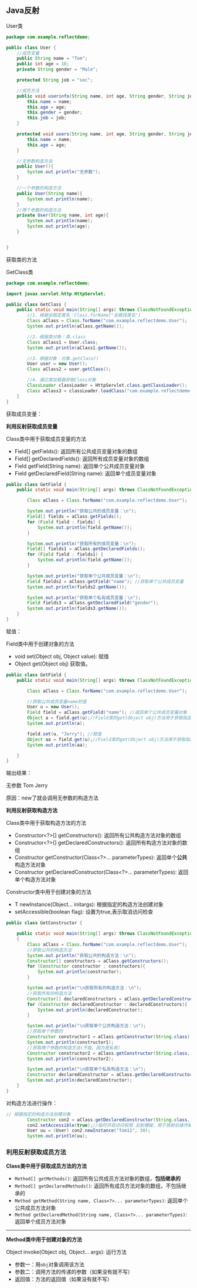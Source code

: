   ## Java反射

User类

```java
package com.example.reflectdemo;

public class User {
    //成员变量
    public String name = "Tom";
    public int age = 18;
    private String gender = "Male";

    protected String job = "sec";

    //成员方法
    public void userinfo(String name, int age, String gender, String job){
        this.name = name;
        this.age = age;
        this.gender = gender;
        this.job = job;
    }

    protected void users(String name, int age, String gender, String job){
        this.name = name;
        this.age = age;
    }

    //无参数构造方法
    public User(){
        System.out.println("无参数");
    }

    //一个参数的构造方法
    public User(String name){
        System.out.println(name);
    }
    //两个参数的构造方法
    private User(String name, int age){
        System.out.println(name);
        System.out.println(age);
    }


}

```

获取类的方法

GetClass类

```java
package com.example.reflectdemo;

import javax.servlet.http.HttpServlet;

public class GetClass {
    public static void main(String[] args) throws ClassNotFoundException {
        //1、根据全限定类名：Class.forName("全路径类名")
        Class aClass = Class.forName("com.example.reflectdemo.User");
        System.out.println(aClass.getName());

        //2、根据类对象：类.class
        Class aClass1 = User.class;
        System.out.println(aClass1.getName());

        //3、根据对象：对象.getClass()
        User user = new User();
        Class aClass2 = user.getClass();

        //4、通过类加载器获取Class对象
        ClassLoader classLoader = HttpServlet.class.getClassLoader();
        Class aClass3 = classLoader.loadClass("com.example.reflectdemo.User");
    }
}

```



获取成员变量：



**利用反射获取成员变量**

Class类中用于获取成员变量的方法

- Field[] getFields(): 返回所有公共成员变量对象的数组
- Field[] getDeclaredFields(): 返回所有成员变量对象的数组
- Field getField(String name): 返回单个公共成员变量对象
- Field getDeclaredField(String name): 返回单个成员变量对象

```java
public class GetField {
    public static void main(String[] args) throws ClassNotFoundException, NoSuchFieldException {

        Class aClass = Class.forName("com.example.reflectdemo.User");

        System.out.println("获取公共的成员变量：\n");
        Field[] fields = aClass.getFields();
        for (Field field : fields) {
            System.out.println(field.getName());
        }

        System.out.println("获取所有的成员变量：\n");
        Field[] fields1 = aClass.getDeclaredFields();
        for (Field field : fields1) {
            System.out.println(field.getName());
        }

        System.out.println("获取单个公共成员变量：\n");
        Field fields2 = aClass.getField("name"); //获取单个公共成员变量
        System.out.println(fields2.getName());

        System.out.println("获取单个私有成员变量：\n");
        Field fields3 = aClass.getDeclaredField("gender");
        System.out.println(fields3.getName());
    }
}


```

赋值：

Field类中用于创建对象的方法

- void set(Object obj, Object value): 赋值
- Object get(Object obj) 获取值。

```java
public class GetField {
    public static void main(String[] args) throws ClassNotFoundException, NoSuchFieldException, IllegalAccessException {

        Class aClass = Class.forName("com.example.reflectdemo.User");

        //获取公共成员变量name的值
        User u = new User();
        Field field = aClass.getField("name"); //返回单个公共成员变量对象
        Object a = field.get(u);//Field类的get(Object obj)方法用于获取指定对象obj中该字段（成员变量）的值
        System.out.println(a);

        field.set(u, "Jerry"); //赋值
        Object aa = field.get(u);//Field类的get(Object obj)方法用于获取指定对象obj中该字段（成员变量）的值
        System.out.println(aa);

    }
}
```

输出结果：

无参数
Tom
Jerry



原因：new了就会调用无参数的构造方法



**利用反射获取构造方法**

Class类中用于获取构造方法的方法

- Constructor<?>[] getConstructors(): 返回所有公共构造方法对象的数组
- Constructor<?>[] getDeclaredConstructors(): 返回所有构造方法对象的数组
- Constructor<T> getConstructor(Class<?>... parameterTypes): 返回单个**公共**构造方法对象
- Constructor<T> getDeclaredConstructor(Class<?>... parameterTypes): 返回单个构造方法对象

Constructor类中用于创建对象的方法

- T newInstance(Object... initargs): 根据指定的构造方法创建对象
- setAccessible(boolean flag): 设置为true,表示取消访问检查

```java
public class GetConstructor {

    public static void main(String[] args) throws ClassNotFoundException, NoSuchMethodException
    {
        Class aClass = Class.forName("com.example.reflectdemo.User");
        //获取公共的构造方法
        System.out.println("获取公共的构造方法：\n");
        Constructor[] constructors = aClass.getConstructors();
        for (Constructor constructor : constructors){
            System.out.println(constructor);
        }

        System.out.println("\n获取所有的构造方法：\n");
        //获取所有的构造方法
        Constructor[] declaredConstructors = aClass.getDeclaredConstructors();
        for (Constructor declaredConstructor : declaredConstructors){
            System.out.println(declaredConstructor);
        }

        System.out.println("\n获取单个公共构造方法：\n");
        //获取单个参数的
        Constructor constructor1 = aClass.getConstructor(String.class);
        System.out.println(constructor1);
        //获取两个参数的构造方法(不能，因为是私有）
        Constructor constructor2 = aClass.getConstructor(String.class, int.class);
        System.out.println(constructor2);

        System.out.println("\n获取单个私有构造方法：\n");
        Constructor declaredConstructor = aClass.getDeclaredConstructor(String.class, int.class);
        System.out.println(declaredConstructor);
    }
}
```

对构造方法进行操作：

```java
// 根据指定的构造方法创建对象
        Constructor con2 = aClass.getDeclaredConstructor(String.class, int.class);//这是私有的构造方法
        con2.setAccessible(true);//临时开启访问权限 反射爆破，用于放射后操作私有属性或方法
        User uu = (User) con2.newInstance("Tom11", 30);
        System.out.println(uu);
```



### 利用反射获取成员方法

**Class类中用于获取成员方法的方法**

- `Method[] getMethods()`: 返回所有公共成员方法对象的数组，**包括继承的**
- `Method[] getDeclaredMethods()`: 返回所有成员方法对象的数组，不包括继承的
- `Method getMethod(String name, Class<?>... parameterTypes)`: 返回单个公共成员方法对象
- `Method getDeclaredMethod(String name, Class<?>... parameterTypes)`: 返回单个成员方法对象

------

**Method类中用于创建对象的方法**

Object invoke(Object obj, Object... args): 运行方法

- 参数一：用`obj`对象调用该方法
- 参数二：调用方法的传递的参数（如果没有就不写）
- 返回值：方法的返回值（如果没有就不写）
